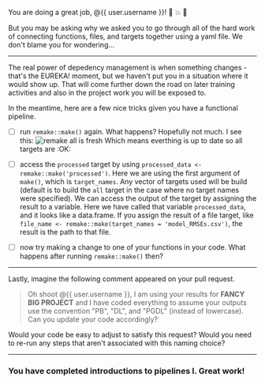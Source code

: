 You are doing a great job, @{{ user.username }}! :star2: :collision: :tropical_fish:

But you may be asking why we asked you to go through all of the hard work of connecting functions, files, and targets together using a yaml file. We don't blame you for wondering...

---

The real power of depedency management is when something changes - that's the EUREKA! moment, but we haven't put you in a situation where it would show up. That will come further down the road on later training activities and also in the project work you will be exposed to. 

In the meantime, here are a few nice tricks given you have a functional pipeline. 

- [ ] run `remake::make()` again. What happens? Hopefully not much. I see this: 
![remake all is fresh](https://user-images.githubusercontent.com/2349007/81510652-0ead0500-92d9-11ea-8e16-280f2051e709.png)
Which means everthing is up to date so all targets are :OK:

- [ ] access the `processed` target by using `processed_data <- remake::make('processed')`. Here we are using the first argument of `make()`, which is `target_names`. Any vector of targets used will be build (default is to build the `all` target in the case where no target names were specified). We can access the output of the target by assigning the result to a variable. Here we have called that variable `processed_data`, and it looks like a data.frame. If you assign the result of a file target, like `file_name <- remake::make(target_names = 'model_RMSEs.csv')`, the result is the path to that file. 

- [ ] now try making a change to one of your functions in your code. What happens after running `remake::make()` then? 

--- 

Lastly, imagine the following comment appeared on your pull request. 
> Oh shoot @{{ user.username }}, I am using your results for **FANCY BIG PROJECT** and I have coded everything to assume your outputs use the convention "PB", "DL", and "PGDL" (instead of lowercase). Can you update your code accordingly? 

Would your code be easy to adjust to satisfy this request? Would you need to re-run any steps that aren't associated with this naming choice? 

---

### You have completed introductions to pipelines I. Great work!
